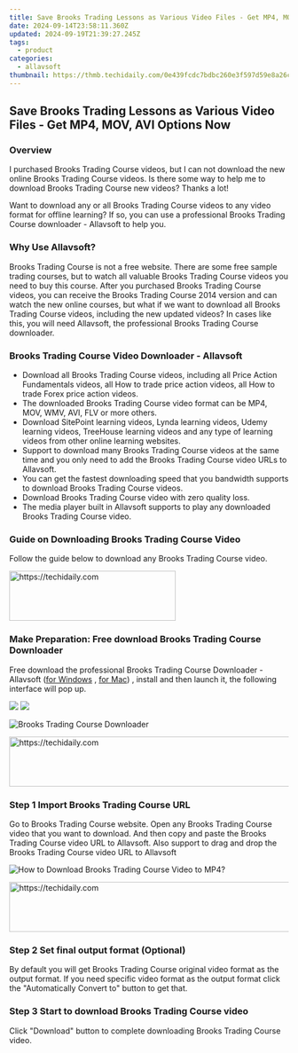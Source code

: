 ```yaml
---
title: Save Brooks Trading Lessons as Various Video Files - Get MP4, MOV, AVI Options Now
date: 2024-09-14T23:58:11.360Z
updated: 2024-09-19T21:39:27.245Z
tags:
  - product
categories:
  - allavsoft
thumbnail: https://thmb.techidaily.com/0e439fcdc7bdbc260e3f597d59e8a26c3f2c08b51e25a215b2e68c448e7e2066.jpg
---
```


## Save Brooks Trading Lessons as Various Video Files - Get MP4, MOV, AVI Options Now

### Overview

I purchased Brooks Trading Course videos, but I can not download the new online Brooks Trading Course videos. Is there some way to help me to download Brooks Trading Course new videos? Thanks a lot!

Want to download any or all Brooks Trading Course videos to any video format for offline learning? If so, you can use a professional Brooks Trading Course downloader - Allavsoft to help you.

### Why Use Allavsoft?

Brooks Trading Course is not a free website. There are some free sample trading courses, but to watch all valuable Brooks Trading Course videos you need to buy this course. After you purchased Brooks Trading Course videos, you can receive the Brooks Trading Course 2014 version and can watch the new online courses, but what if we want to download all Brooks Trading Course videos, including the new updated videos? In cases like this, you will need Allavsoft, the professional Brooks Trading Course downloader.

### Brooks Trading Course Video Downloader - Allavsoft

* Download all Brooks Trading Course videos, including all Price Action Fundamentals videos, all How to trade price action videos, all How to trade Forex price action videos.
* The downloaded Brooks Trading Course video format can be MP4, MOV, WMV, AVI, FLV or more others.
* Download SitePoint learning videos, Lynda learning videos, Udemy learning videos, TreeHouse learning videos and any type of learning videos from other online learning websites.
* Support to download many Brooks Trading Course videos at the same time and you only need to add the Brooks Trading Course video URLs to Allavsoft.
* You can get the fastest downloading speed that you bandwidth supports to download Brooks Trading Course videos.
* Download Brooks Trading Course video with zero quality loss.
* The media player built in Allavsoft supports to play any downloaded Brooks Trading Course video.

### Guide on Downloading Brooks Trading Course Video

Follow the guide below to download any Brooks Trading Course video.

<!-- affiliate ads begin -->
<a href="https://aligracehair.sjv.io/c/5597632/1925484/19272" target="_top" id="1925484">
  <img src="//a.impactradius-go.com/display-ad/19272-1925484" border="0" alt="https://techidaily.com" width="300" height="90"/>
</a>
<img height="0" width="0" src="https://aligracehair.sjv.io/i/5597632/1925484/19272" style="position:absolute;visibility:hidden;" border="0" />
<!-- affiliate ads end -->

### Make Preparation: Free download Brooks Trading Course Downloader

Free download the professional Brooks Trading Course Downloader - Allavsoft ([for Windows](https://tools.techidaily.com/allavsoft/products/) , [for Mac](https://tools.techidaily.com/allavsoft/products/)) , install and then launch it, the following interface will pop up.

[![](https://www.allavsoft.com/how-to/../images/how-to/free-download-win.jpg)](https://tools.techidaily.com/allavsoft/products/) [![](https://www.allavsoft.com/how-to/../images/how-to/free-download-mac.jpg)](https://tools.techidaily.com/allavsoft/products/)

![Brooks Trading Course Downloader](https://www.allavsoft.com/how-to/../images/allavsoft/screen-shot-600.jpg)

<!-- affiliate ads begin -->
<a href="https://imp.i357552.net/c/5597632/1001453/11832" target="_top" id="1001453">
  <img src="//a.impactradius-go.com/display-ad/11832-1001453" border="0" alt="https://techidaily.com" width="728" height="90"/>
</a>
<img height="0" width="0" src="https://imp.i357552.net/i/5597632/1001453/11832" style="position:absolute;visibility:hidden;" border="0" />
<!-- affiliate ads end -->

### Step 1 Import Brooks Trading Course URL

Go to Brooks Trading Course website. Open any Brooks Trading Course video that you want to download. And then copy and paste the Brooks Trading Course video URL to Allavsoft. Also support to drag and drop the Brooks Trading Course video URL to Allavsoft

![How to Download Brooks Trading Course Video to MP4?](https://www.allavsoft.com/how-to/../images/how-to/download-rtmp-video/download-rtmp-video.jpg)

<!-- affiliate ads begin -->
<a href="https://appsumo.8odi.net/c/5597632/2049387/7443" target="_top" id="2049387">
  <img src="//a.impactradius-go.com/display-ad/7443-2049387" border="0" alt="https://techidaily.com" width="728" height="90"/>
</a>
<img height="0" width="0" src="https://appsumo.8odi.net/i/5597632/2049387/7443" style="position:absolute;visibility:hidden;" border="0" />
<!-- affiliate ads end -->

### Step 2 Set final output format (Optional)

By default you will get Brooks Trading Course original video format as the output format. If you need specific video format as the output format click the "Automatically Convert to" button to get that.

### Step 3 Start to download Brooks Trading Course video

Click "Download" button to complete downloading Brooks Trading Course video.

<ins class="adsbygoogle"
     style="display:block"
     data-ad-format="autorelaxed"
     data-ad-client="ca-pub-7571918770474297"
     data-ad-slot="1223367746"></ins>

<ins class="adsbygoogle"
     style="display:block"
     data-ad-client="ca-pub-7571918770474297"
     data-ad-slot="8358498916"
     data-ad-format="auto"
     data-full-width-responsive="true"></ins>
